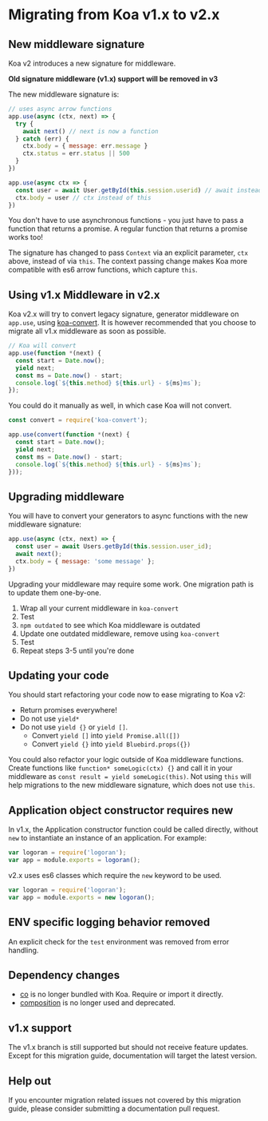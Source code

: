 # Migrating from Koa v1.x to v2.x

## New middleware signature 

Koa v2 introduces a new signature for middleware.

**Old signature middleware (v1.x) support will be removed in v3**

The new middleware signature is:

```js
// uses async arrow functions
app.use(async (ctx, next) => {
  try {
    await next() // next is now a function
  } catch (err) {
    ctx.body = { message: err.message }
    ctx.status = err.status || 500
  }
})

app.use(async ctx => {
  const user = await User.getById(this.session.userid) // await instead of yield
  ctx.body = user // ctx instead of this
})
```

You don't have to use asynchronous functions - you just have to pass a function that returns a promise. 
A regular function that returns a promise works too!

The signature has changed to pass `Context` via an explicit parameter, `ctx` above, instead of via
`this`.  The context passing change makes Koa more compatible with es6 arrow functions, which capture `this`.

## Using v1.x Middleware in v2.x

Koa v2.x will try to convert legacy signature, generator middleware on `app.use`, using [koa-convert](https://github.com/koajs/convert).
It is however recommended that you choose to migrate all v1.x middleware as soon as possible.

```js
// Koa will convert
app.use(function *(next) {
  const start = Date.now();
  yield next;
  const ms = Date.now() - start;
  console.log(`${this.method} ${this.url} - ${ms}ms`);
});
```

You could do it manually as well, in which case Koa will not convert.

```js
const convert = require('koa-convert');

app.use(convert(function *(next) {
  const start = Date.now();
  yield next;
  const ms = Date.now() - start;
  console.log(`${this.method} ${this.url} - ${ms}ms`);
}));
```

## Upgrading middleware

You will have to convert your generators to async functions with the new middleware signature:

```js
app.use(async (ctx, next) => {
  const user = await Users.getById(this.session.user_id);
  await next();
  ctx.body = { message: 'some message' };
})
```

Upgrading your middleware may require some work. One migration path is to update them one-by-one.

1. Wrap all your current middleware in `koa-convert`
2. Test
3. `npm outdated` to see which Koa middleware is outdated
4. Update one outdated middleware, remove using `koa-convert`
5. Test
6. Repeat steps 3-5 until you're done


## Updating your code

You should start refactoring your code now to ease migrating to Koa v2:

- Return promises everywhere!
- Do not use `yield*`
- Do not use `yield {}` or `yield []`.
  - Convert `yield []` into `yield Promise.all([])`
  - Convert `yield {}` into `yield Bluebird.props({})`

You could also refactor your logic outside of Koa middleware functions. Create functions like 
`function* someLogic(ctx) {}` and call it in your middleware as 
`const result = yield someLogic(this)`.
Not using `this` will help migrations to the new middleware signature, which does not use `this`.

## Application object constructor requires new 

In v1.x, the Application constructor function could be called directly, without `new` to 
instantiate an instance of an application.  For example:

```js
var logoran = require('logoran');
var app = module.exports = logoran();
```

v2.x uses es6 classes which require the `new` keyword to be used.

```js
var logoran = require('logoran');
var app = module.exports = new logoran();
```

## ENV specific logging behavior removed

An explicit check for the `test` environment was removed from error handling. 

## Dependency changes

- [co](https://github.com/tj/co) is no longer bundled with Koa.  Require or import it directly.
- [composition](https://github.com/thenables/composition) is no longer used and deprecated.

## v1.x support

The v1.x branch is still supported but should not receive feature updates.  Except for this migration
guide, documentation will target the latest version.

## Help out

If you encounter migration related issues not covered by this migration guide, please consider 
submitting a documentation pull request.
